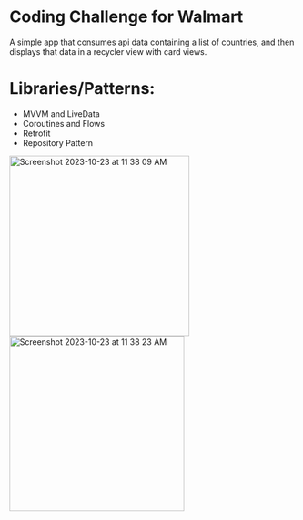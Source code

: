 # Coding Challenge for Walmart
A simple app that consumes api data containing a list of countries, and then displays that data in a recycler view with card views.
# Libraries/Patterns: 
- MVVM and LiveData
- Coroutines and Flows
- Retrofit
- Repository Pattern

<img width="316" alt="Screenshot 2023-10-23 at 11 38 09 AM" src="https://github.com/Tomm-yT/coding_challenge/assets/24374403/ef0d10d8-4604-4280-b13c-903cdbefea80">
<img width="307" alt="Screenshot 2023-10-23 at 11 38 23 AM" src="https://github.com/Tomm-yT/coding_challenge/assets/24374403/acb0f56c-e543-4fc5-92b1-61dcd0ec79bc">

